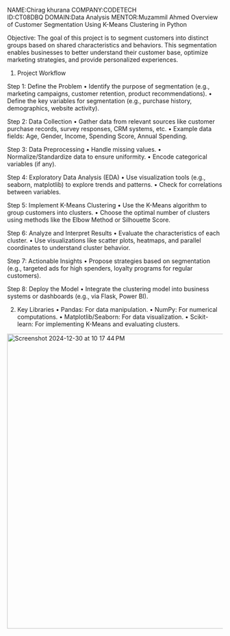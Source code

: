 NAME:Chirag khurana
COMPANY:CODETECH  
ID:CT08DBQ
DOMAIN:Data Analysis
MENTOR:Muzammil Ahmed
Overview of Customer Segmentation Using K-Means Clustering in Python

Objective:
The goal of this project is to segment customers into distinct groups based on shared characteristics and behaviors. This segmentation enables businesses to better understand their customer base, optimize marketing strategies, and provide personalized experiences.

1. Project Workflow

Step 1: Define the Problem
	•	Identify the purpose of segmentation (e.g., marketing campaigns, customer retention, product recommendations).
	•	Define the key variables for segmentation (e.g., purchase history, demographics, website activity).

Step 2: Data Collection
	•	Gather data from relevant sources like customer purchase records, survey responses, CRM systems, etc.
	•	Example data fields: Age, Gender, Income, Spending Score, Annual Spending.

Step 3: Data Preprocessing
	•	Handle missing values.
	•	Normalize/Standardize data to ensure uniformity.
	•	Encode categorical variables (if any).

Step 4: Exploratory Data Analysis (EDA)
	•	Use visualization tools (e.g., seaborn, matplotlib) to explore trends and patterns.
	•	Check for correlations between variables.

Step 5: Implement K-Means Clustering
	•	Use the K-Means algorithm to group customers into clusters.
	•	Choose the optimal number of clusters using methods like the Elbow Method or Silhouette Score.

Step 6: Analyze and Interpret Results
	•	Evaluate the characteristics of each cluster.
	•	Use visualizations like scatter plots, heatmaps, and parallel coordinates to understand cluster behavior.

Step 7: Actionable Insights
	•	Propose strategies based on segmentation (e.g., targeted ads for high spenders, loyalty programs for regular customers).

Step 8: Deploy the Model
	•	Integrate the clustering model into business systems or dashboards (e.g., via Flask, Power BI).

2. Key Libraries
	•	Pandas: For data manipulation.
	•	NumPy: For numerical computations.
	•	Matplotlib/Seaborn: For data visualization.
	•	Scikit-learn: For implementing K-Means and evaluating clusters.



<img width="687" alt="Screenshot 2024-12-30 at 10 17 44 PM" src="https://github.com/user-attachments/assets/eb96ea60-41fd-4e5c-95be-1a6cc75eda23" />

